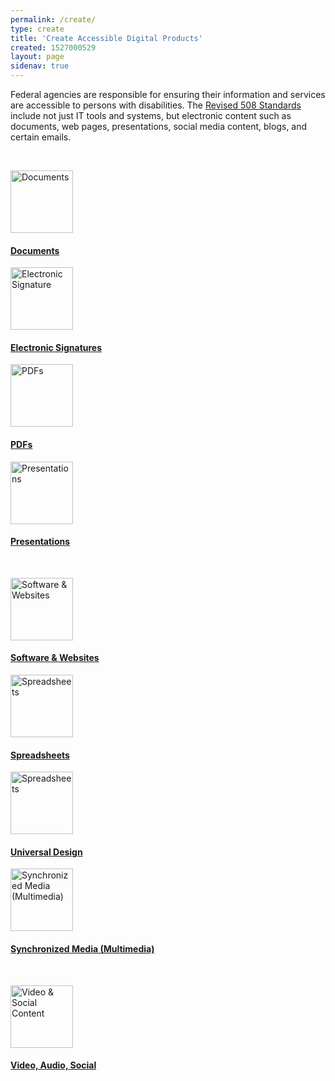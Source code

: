 ```yaml
---
permalink: /create/
type: create
title: 'Create Accessible Digital Products'
created: 1527000529
layout: page
sidenav: true
---
```


Federal agencies are responsible for ensuring their information and services are accessible to persons with disabilities. The [Revised 508 Standards][1] include not just IT tools and systems, but electronic content such as documents, web pages, presentations, social media content, blogs, and certain emails.

&nbsp;

<div class="row nopadding">
  <div class="col-lg-3">
    <div class="col-lg-12 clearfix text-center">
      <a href="/create/documents"><img alt="Documents" src="/sites/all/themes/508retheme/images/icons/pencil-white.png" style="width:100px;" title="Documents" /></a>
    </div>
<div class="col-lg-12 clearfix text-center">
      <h4>
        <a href="/create/documents">Documents</a>
      </h4>
    </div>
  </div>
  
  <div class="col-lg-3">
    <div class="col-lg-12 clearfix text-center">
      <a href="/create/electronic-signatures"><img alt="Electronic Signature" src="/sites/all/themes/508retheme/images/icons/pencil-white.png" style="width:100px;" title="Electronic Signatures" /></a>
    </div>
<div class="col-lg-12 clearfix text-center">
      <h4>
        <a href="/create/electronic-signatures">Electronic Signatures</a>
      </h4>
    </div>
  </div>
  
  <div class="col-lg-3">
    <div class="col-lg-12 clearfix text-center">
      <a href="/create/pdfs"><img alt="PDFs" src="/sites/all/themes/508retheme/images/icons/pencil-white.png" style="width:100px;" title="PDFs" /></a>
    </div>
<div class="col-lg-12 clearfix text-center">
      <h4>
        <a href="/create/pdfs">PDFs</a>
      </h4>
    </div>
  </div>
  
  <div class="col-lg-3">
    <div class="col-lg-12 clearfix text-center">
      <a href="/create/presentations"><img alt="Presentations" src="/sites/all/themes/508retheme/images/icons/pencil-white.png" style="width:100px;" title="Presentations" /></a>
    </div>
<div class="col-lg-12 clearfix text-center">
      <h4>
        <a href="/create/presentations">Presentations</a>
      </h4>
    </div>
  </div>
</div>

&nbsp;

<div class="row nopadding">
  <div class="col-lg-3">
    <div class="col-lg-12 clearfix text-center">
      <a href="/create/software-websites"><img alt="Software & Websites" src="/sites/all/themes/508retheme/images/icons/pencil-white.png" style="width:100px;" title="Software & Websites" /></a>
    </div>
<div class="col-lg-12 clearfix text-center">
      <h4>
        <a href="/create/software-websites">Software & Websites</a>
      </h4>
    </div>
  </div>
  
  <div class="col-lg-3">
    <div class="col-lg-12 clearfix text-center">
      <a href="/create/spreadsheets"><img alt="Spreadsheets" src="/sites/all/themes/508retheme/images/icons/pencil-white.png" style="width:100px;" title="Spreadsheets" /></a>
    </div>
<div class="col-lg-12 clearfix text-center">
      <h4>
        <a href="/create/spreadsheets">Spreadsheets</a>
      </h4>
    </div>
  </div>
  
  <div class="col-lg-3">
    <div class="col-lg-12 clearfix text-center">
      <a href="/create/universal-design"><img alt="Spreadsheets" src="/sites/all/themes/508retheme/images/icons/pencil-white.png" style="width:100px;" title="Universal Design" /></a>
    </div>
<div class="col-lg-12 clearfix text-center">
      <h4>
        <a href="/create/universal-design">Universal Design</a>
      </h4>
    </div>
  </div>
  
  <div class="col-lg-3">
    <div class="col-lg-12 clearfix text-center">
      <a href="/create/synchronized-media"><img alt="Synchronized Media (Multimedia)" src="sites/default/files/sync-media.png" style="width:100px;" title="Synchronized Media (Multimedia)" /></a>
    </div>
<div class="col-lg-12 clearfix text-center">
      <h4>
        <a href="/create/synchronized-media">Synchronized Media (Multimedia)</a>
      </h4>
    </div>
  </div>
</div>

&nbsp;

<div class="row nopadding">
  <div class="col-lg-3">
    <div class="col-lg-12 clearfix text-center">
      <a href="/create/video-social"><img alt="Video & Social Content" src="/sites/all/themes/508retheme/images/icons/pencil-white.png" style="width:100px;" title="Video & Social Content" /></a>
    </div>
<div class="col-lg-12 clearfix text-center">
      <h4>
        <a href="/create/video-social">Video, Audio, Social</a>
      </h4>
    </div>
  </div>
</div>

 [1]: https://www.access-board.gov/guidelines-and-standards/communications-and-it/about-the-ict-refresh/final-rule/text-of-the-standards-and-guidelines